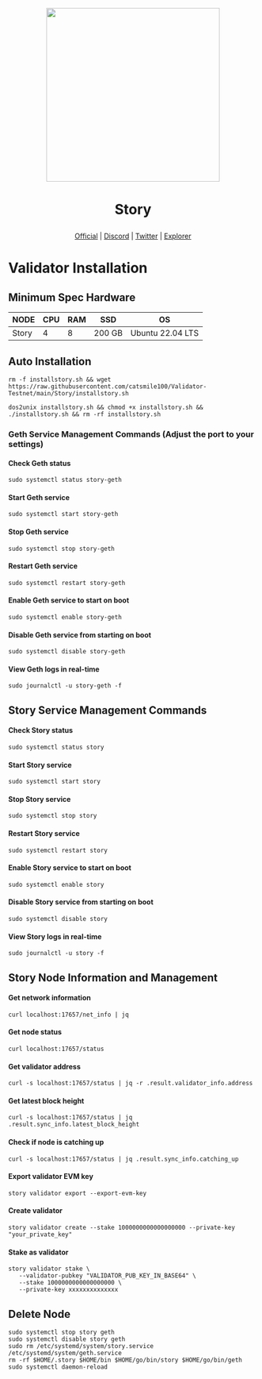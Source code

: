<p align="center">
  <img height="350" height="350" src="https://github.com/user-attachments/assets/036ac877-a23d-4904-adff-162bc9157016">
</p>

<h1>
<p align="center"> Story </p>
</h1>

<p align="center">
  <a href="https://www.story.foundation/">Official</a> |
  <a href="https://discord.com/invite/storyprotocol">Discord</a> |
  <a href="https://x.com/StoryProtocol">Twitter</a> |
  <a href="https://testnet.itrocket.net/story/staking">Explorer</a>
</p>

<p align="center">
  <h1>Validator Installation</h1>
</p>

## Minimum Spec Hardware
NODE  | CPU     | RAM      | SSD     | OS     |
| ------------- | ------------- | ------------- | -------- | -------- |
| Story | 4          | 8         | 200 GB  | Ubuntu 22.04 LTS  |

## Auto Installation
```
rm -f installstory.sh && wget https://raw.githubusercontent.com/catsmile100/Validator-Testnet/main/Story/installstory.sh
```
```
dos2unix installstory.sh && chmod +x installstory.sh && ./installstory.sh && rm -rf installstory.sh
```
### Geth Service Management Commands (Adjust the port to your settings)

#### Check Geth status
```
sudo systemctl status story-geth
```
#### Start Geth service
```
sudo systemctl start story-geth
```

#### Stop Geth service
```
sudo systemctl stop story-geth
```
#### Restart Geth service
```
sudo systemctl restart story-geth
```
#### Enable Geth service to start on boot
```
sudo systemctl enable story-geth
```

#### Disable Geth service from starting on boot
```
sudo systemctl disable story-geth
```

#### View Geth logs in real-time
```
sudo journalctl -u story-geth -f
```

## Story Service Management Commands

#### Check Story status
```
sudo systemctl status story
```
#### Start Story service
```
sudo systemctl start story
```
#### Stop Story service
```
sudo systemctl stop story
```
#### Restart Story service
```
sudo systemctl restart story
```

#### Enable Story service to start on boot
```
sudo systemctl enable story
```

#### Disable Story service from starting on boot
```
sudo systemctl disable story
```
#### View Story logs in real-time
```
sudo journalctl -u story -f
```
## Story Node Information and Management

#### Get network information
```
curl localhost:17657/net_info | jq
```
#### Get node status
```
curl localhost:17657/status
```
#### Get validator address
```
curl -s localhost:17657/status | jq -r .result.validator_info.address
```
#### Get latest block height
```
curl -s localhost:17657/status | jq .result.sync_info.latest_block_height
```
#### Check if node is catching up
```
curl -s localhost:17657/status | jq .result.sync_info.catching_up
```
#### Export validator EVM key
```
story validator export --export-evm-key
```
#### Create validator
```
story validator create --stake 1000000000000000000 --private-key "your_private_key"
```
#### Stake as validator
```
story validator stake \
   --validator-pubkey "VALIDATOR_PUB_KEY_IN_BASE64" \
   --stake 1000000000000000000 \
   --private-key xxxxxxxxxxxxxx
```
## Delete Node
```
sudo systemctl stop story geth
sudo systemctl disable story geth
sudo rm /etc/systemd/system/story.service /etc/systemd/system/geth.service
rm -rf $HOME/.story $HOME/bin $HOME/go/bin/story $HOME/go/bin/geth
sudo systemctl daemon-reload
```
